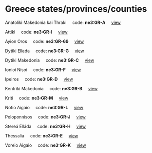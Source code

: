 # Greece states/provinces/counties
Anatoliki Makedonia kai Thraki&nbsp;&nbsp;&nbsp;&nbsp;&nbsp;code: **ne3:GR-A**&nbsp;&nbsp;&nbsp;&nbsp;&nbsp;[view](../../export/geojson/medium/ne3/gr/a.geojson)&nbsp;&nbsp;&nbsp;&nbsp;&nbsp;


Attiki&nbsp;&nbsp;&nbsp;&nbsp;&nbsp;code: **ne3:GR-I**&nbsp;&nbsp;&nbsp;&nbsp;&nbsp;[view](../../export/geojson/medium/ne3/gr/i.geojson)&nbsp;&nbsp;&nbsp;&nbsp;&nbsp;


Ayion Oros&nbsp;&nbsp;&nbsp;&nbsp;&nbsp;code: **ne3:GR-69**&nbsp;&nbsp;&nbsp;&nbsp;&nbsp;[view](../../export/geojson/medium/ne3/gr/69.geojson)&nbsp;&nbsp;&nbsp;&nbsp;&nbsp;


Dytiki Ellada&nbsp;&nbsp;&nbsp;&nbsp;&nbsp;code: **ne3:GR-G**&nbsp;&nbsp;&nbsp;&nbsp;&nbsp;[view](../../export/geojson/medium/ne3/gr/g.geojson)&nbsp;&nbsp;&nbsp;&nbsp;&nbsp;


Dytiki Makedonia&nbsp;&nbsp;&nbsp;&nbsp;&nbsp;code: **ne3:GR-C**&nbsp;&nbsp;&nbsp;&nbsp;&nbsp;[view](../../export/geojson/medium/ne3/gr/c.geojson)&nbsp;&nbsp;&nbsp;&nbsp;&nbsp;


Ionioi Nisoi&nbsp;&nbsp;&nbsp;&nbsp;&nbsp;code: **ne3:GR-F**&nbsp;&nbsp;&nbsp;&nbsp;&nbsp;[view](../../export/geojson/medium/ne3/gr/f.geojson)&nbsp;&nbsp;&nbsp;&nbsp;&nbsp;


Ipeiros&nbsp;&nbsp;&nbsp;&nbsp;&nbsp;code: **ne3:GR-D**&nbsp;&nbsp;&nbsp;&nbsp;&nbsp;[view](../../export/geojson/medium/ne3/gr/d.geojson)&nbsp;&nbsp;&nbsp;&nbsp;&nbsp;


Kentriki Makedonia&nbsp;&nbsp;&nbsp;&nbsp;&nbsp;code: **ne3:GR-B**&nbsp;&nbsp;&nbsp;&nbsp;&nbsp;[view](../../export/geojson/medium/ne3/gr/b.geojson)&nbsp;&nbsp;&nbsp;&nbsp;&nbsp;


Kriti&nbsp;&nbsp;&nbsp;&nbsp;&nbsp;code: **ne3:GR-M**&nbsp;&nbsp;&nbsp;&nbsp;&nbsp;[view](../../export/geojson/medium/ne3/gr/m.geojson)&nbsp;&nbsp;&nbsp;&nbsp;&nbsp;


Notio Aigaio&nbsp;&nbsp;&nbsp;&nbsp;&nbsp;code: **ne3:GR-L**&nbsp;&nbsp;&nbsp;&nbsp;&nbsp;[view](../../export/geojson/medium/ne3/gr/l.geojson)&nbsp;&nbsp;&nbsp;&nbsp;&nbsp;


Peloponnisos&nbsp;&nbsp;&nbsp;&nbsp;&nbsp;code: **ne3:GR-J**&nbsp;&nbsp;&nbsp;&nbsp;&nbsp;[view](../../export/geojson/medium/ne3/gr/j.geojson)&nbsp;&nbsp;&nbsp;&nbsp;&nbsp;


Stereá Elláda&nbsp;&nbsp;&nbsp;&nbsp;&nbsp;code: **ne3:GR-H**&nbsp;&nbsp;&nbsp;&nbsp;&nbsp;[view](../../export/geojson/medium/ne3/gr/h.geojson)&nbsp;&nbsp;&nbsp;&nbsp;&nbsp;


Thessalia&nbsp;&nbsp;&nbsp;&nbsp;&nbsp;code: **ne3:GR-E**&nbsp;&nbsp;&nbsp;&nbsp;&nbsp;[view](../../export/geojson/medium/ne3/gr/e.geojson)&nbsp;&nbsp;&nbsp;&nbsp;&nbsp;


Voreio Aigaio&nbsp;&nbsp;&nbsp;&nbsp;&nbsp;code: **ne3:GR-K**&nbsp;&nbsp;&nbsp;&nbsp;&nbsp;[view](../../export/geojson/medium/ne3/gr/k.geojson)&nbsp;&nbsp;&nbsp;&nbsp;&nbsp;

